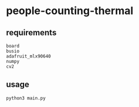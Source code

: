 # people-counting-thermal

## requirements
```
board
busio
adafruit_mlx90640
numpy
cv2
```


## usage
`python3 main.py`
